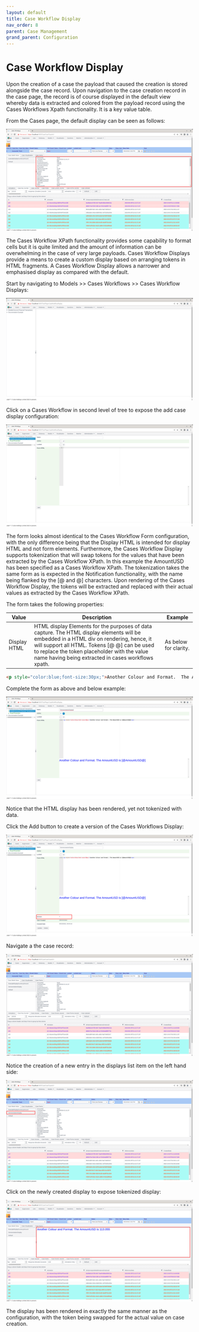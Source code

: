 ```yaml
---
layout: default
title: Case Workflow Display
nav_order: 8
parent: Case Management
grand_parent: Configuration
---
```


# Case Workflow Display
Upon the creation of a case the payload that caused the creation is stored alongside the case record.  Upon navigation to the case creation record in the case page,  the record is of course displayed in the default view whereby data is extracted and colored from the payload record using the Cases Workflows Xpath functionality.  It is a key value table.

From the Cases page, the default display can be seen as follows:

![Image](LocationOfDefaultDisplat.png)

The Cases Workflow XPath functionality provides some capability to format cells but it is quite limited and the amount of information can be overwhelming in the case of very large payloads.  Cases Workflow Displays provide a means to create a custom display based on arranging tokens in HTML fragments.  A Cases Workflow Display allows a narrower and emphasised display as compared with the default.

Start by navigating to Models >> Cases Workflows >> Cases Workflow Displays:

![Image](TopOfTreeCasesWorkflowDisplay.png)

Click on a Cases Workflow in second level of tree to expose the add case display configuration:

![Image](EmptyCasesWorkflowDisplay.png)

The form looks almost identical to the Cases Workflow Form configuration,  with the only difference being that the Display HTML is intended for display HTML and not form elements.  Furthermore,  the Cases Workflow Display supports tokenization that will swap tokens for the values that have been extracted by the Cases Workflow XPath.  In this example the AmountUSD has been specified as a Cases Workflow XPath.  The tokenization takes the same form as is expected in the Notification functionality,  with the name being flanked by the [@ and @] characters.  Upon rendering of the Cases Workflow Display,  the tokens will be extracted and replaced with their actual values as extracted by the Cases Workflow XPath.

The form takes the following properties:

| Value        | Description                                                                                                                                                                                                                                                                                      | Example               |
|--------------|--------------------------------------------------------------------------------------------------------------------------------------------------------------------------------------------------------------------------------------------------------------------------------------------------|-----------------------|
| Display HTML | HTML display Elements for the purposes of data capture.  The HTML display elements will be embedded in a HTML div on rendering, hence,  it will support all HTML. Tokens [@ @] can be used to replace the token placeholder with the value name having being extracted in cases workflows xpath. | As below for clarity. |

```html
<p style="color:blue;font-size:30px;">Another Colour and Format.  The AmountUSD is [@AmountUSD@]</p>
```
Complete the form as above and below example:

![Image](CompletedCasesWorkflowDisplay.png)

Notice that the HTML display has been rendered,  yet not tokenized with data.

Click the Add button to create a version of the Cases Workflows Display:

![Image](VersionOfCasesWorkflowDisplay.png)

Navigate a the case record:

![Image](CasePage.png)

Notice the creation of a new entry in the displays list item on the left hand side:

![Image](HighlightNewDisplay.png)

Click on the newly created display to expose tokenized display:

![Image](FinalTokenisedDisplay.png)

The display has been rendered in exactly the same manner as the configuration,  with the token being swapped for the actual value on case creation.
